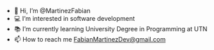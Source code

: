 - 👋 Hi, I’m @MartinezFabian
- 💻 I’m interested in software development
- 📚 I’m currently learning University Degree in Programming at UTN 
- 📫 How to reach me FabianMartinezDev@gmail.com


<!---
MartinezFabian/MartinezFabian is a ✨ special ✨ repository because its `README.md` (this file) appears on your GitHub profile.
You can click the Preview link to take a look at your changes.
--->
